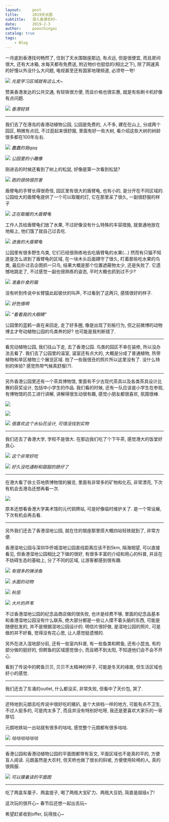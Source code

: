 ```yaml
---
layout:     post
title:      2019天水围
subtitle:   深入香港农村~
date:       2019-2-3
author:     poonchingai
catalog: true
tags:
    - Blog
---
```



一月底到香港找何畅然了, 住到了天水围银座那边, 有点远, 但是很便宜, 而且房间很大, 还有大冰箱, 水每天都有免费送, 附近物价也挺低的(相比之下), 除了网速真的好慢以外没什么大问题, 电视甚至还有国家地理频道, 必须夸一夸!

![](https://ws3.sinaimg.cn/large/006tNc79gy1fztd2ycc4oj31400u0kjl.jpg)
*光是学习区域就有这么大~*

赞美香港发达的公共交通, 有轻铁很方便, 而且价格也很实惠, 就是有些刷卡机好像有点问题.

![](https://ws1.sinaimg.cn/large/006tNc79gy1fztd59zuc4j318y0u0npn.jpg)
*香港轻铁*

---

我们去了在港岛的香港动植物公园, 公园是免费的, 人不多, 建在在山上, 分成两个园区, 稍微有点旧, 不过逛起来很舒服, 里面有好一些大树, 看介绍这些大树的树龄很多都在100年左右.

![](https://ws3.sinaimg.cn/large/006tNc79gy1fztdpac42fj318y0u0npo.jpg)
*蠢蠢的我qaq*

![](https://ws2.sinaimg.cn/large/006tNc79gy1fztdlsdpccj318y0u0qvh.jpg)
*公园里的小雕像*

刚进去的时候还看到了树上的松鼠, 好像是第一次看到松鼠?

![](https://ws1.sinaimg.cn/large/006tNc79gy1fztdkqa6mij318y0u0b2l.jpg)
*跑的很快很厉害*

盾臂龟的手臂长得很奇怪, 园区里有很大的盾臂龟, 也有小的, 是分开在不同区域的. 公园给大的盾臂龟提供了一个可以取暖的灯, 它在那里呆了很久, 一副很舒服的样子

![](https://ws1.sinaimg.cn/large/006tNc79gy1fztdbpy80nj318y0u07wu.jpg)
*正在取暖的大盾臂龟*

工作人员给盾臂龟们放了水果, 不过好像没有什么特殊的丰容措施, 就普通地放在地板上, 他们饿了就自己过去吃.

![](https://ws3.sinaimg.cn/large/006tNc79gy1fztdcud1t5j318y0u0npp.jpg)
*进食的大盾臂龟*

公园里有很多野生鸟类, 它们已经很熟练地去吃盾臂龟的水果(...) 然而有只猫不知道是怎么进到了盾臂龟的区域, 在一块木头后面蹲守了很久, 盯着那些吃水果的鸟类, 最后扑过去企图抓一只鸟, 结果大概是那个位置遮蔽物太少, 还是失败了. 它遗憾地跳走了, 不过感觉一副也很熟练的姿态, 平时大概也抓到过不少?

![](https://ws4.sinaimg.cn/large/006tNc79gy1fztdeahakbj318y0u0x71.jpg)
*准备扑食的猫*

没有听到传说中长臂猿此起彼伏的叫声, 不过看到了这两只, 感情很好的样子.

![](https://ws3.sinaimg.cn/large/006tNc79gy1fztdgy8f3kj318y0u0kjw.jpg)
*好色情啊*

![](https://ws2.sinaimg.cn/large/006tNc79gy1fztdhj9qf3j318y0u0b2k.jpg)
*“看看我的大眼睛”*

公园里的蓝鹤一直在来回走, 走了好多圈, 像是出现了刻板行为, 但之前微博的动物博主才夸动植物公园的鸟类养的好? 也可能是我判断错了.

---

看完动植物公园, 我们往山下走, 去了香港公园. 鸟类的园区不幸在装修, 所以没办法去看了. 我们去了公园里的温室, 温室还有点大的, 大概是分成了普通植物, 热带植物和旱区植物三个展览区域. 拍了一些我很丑的照片所以这里没有了. 没什么特别的体验? 感觉热带气候真舒服(?).

---

另外香港公园里还有一个茶具博物馆, 里面有不少古现代茶具以及各类茶具设计比赛的获奖设计, 包括中小学生的作品. 我们看的时候, 还有一队应该是小学生在参观, 有博物馆的员工进行讲解, 讲解得很生动很有趣, 感觉小朋友都很喜欢, 氛围很棒.

![](https://ws1.sinaimg.cn/large/006tNc79gy1fztdvuf82jj318y0u0qvf.jpg)

![](https://ws3.sinaimg.cn/large/006tNc79gy1fztdwne4cbj318y0u0npo.jpg)

![](https://ws1.sinaimg.cn/large/006tNc79gy1fztdybp69vj31400u0e81.jpg)
*很喜欢这个水仙花设计, 可惜没找到实物*

---

我们还去了香港大学, 学校不是很大. 在那边我们吃了个下午茶, 感觉港大的饭堂好良心.

![](https://ws1.sinaimg.cn/large/006tNc79gy1fztdz0x6uuj30u00u0b29.jpg)
*这个非常好吃*

![](https://ws3.sinaimg.cn/large/006tNc79gy1fztdyzcbgrj30u00u0npd.jpg)
*好久没吃通粉和甜甜的肠仔了*

---

在港大看了徐士芬地质博物馆的展览, 里面有非常多的矿物和化石, 非常漂亮, 下次有机会去港岛还想再看一次.

![](https://ws1.sinaimg.cn/large/006tNc79gy1fzte46lf4ej30u00u0npd.jpg)

原本还想看香港大学美术馆的元代铜牌站, 可是好像临时维护关了. 是一个常设展, 下次有机会再去看.

---

另外我们还去了香港湿地公园, 就在住的银座那里搭大概四站轻铁就到了, 非常方便.

香港湿地公园与深圳华侨城湿地公园直线距离应该不到5km, 隔海相望, 可以直接看见, 但香港湿地公园相比之下做的很好, 有很多丰富的介绍和用心的科普, 并且在不妨碍生态的基础上, 分了不同的区域, 让游客都感到很有趣.

![](https://ws4.sinaimg.cn/large/006tNc79gy1fzte98xsezj318y0u0u19.jpg)
*有很多的弹涂鱼*

![](https://ws1.sinaimg.cn/large/006tNc79gy1fzte8s4gufj318y0u04r0.jpg)
*水面的动物*

![](https://ws1.sinaimg.cn/large/006tNc79gy1fzted2n225j318y0u0b2n.jpg)
*秋茄*

![](https://ws1.sinaimg.cn/large/006tNc79gy1fztednzrg2j318y0u0he5.jpg)
*大片的芦苇*

不过香港湿地公园的纪念品商店做的很失败, 也许是经费不够, 里面的纪念品基本和香港湿地公园没有什么联系, 绝大部分都是一些让人摸不着头脑的东西, 可能是随便批发的, 并不是根据湿地公园设计的. 明信片很好做, 是湿地公园的照片, 可是做的并不好看, 觉得没有花心思, 让人感觉挺遗憾的.

另外在进入湿地部分前, 还有一些室内科普, 有一些鱼类和鳄鱼, 还有小昆虫, 有的部分做的挺好的, 但鳄鱼的区域感觉很小, 而且晒不到太阳, 不知道他们会不会不开心.

看到了传说中的鳄鱼贝贝, 贝贝不太精神的样子, 可能是冬天的缘故, 但生活区域也好小的感觉.

---

我们还去了东涌的outlet, 什么都没买, 非常失败, 但看中了天价包, 哭了.

---

还特地到元朗去吃传说中很好吃的猪扒, 是个大排档一样的地方, 可能有点不卫生, 不过人挺多的, 可是肉太多了, 而且并没有特别好吃呀, 我还是更喜欢大家乐的一哥厚切.

元朗地铁站一出站就有很多的咕咕, 感觉整个元朗都有很多咕咕.

![](https://ws1.sinaimg.cn/large/006tNc79gy1fztelhtvngj31400u0hdu.jpg)
*咕咕咕咕咕咕*

---

香港公园和香港动植物公园的平面图都带有盲文, 平面区域也不是真的平的, 方便盲人阅读. 元朗虽然是大农村, 但天桥也做了很长的斜坡, 方便使用轮椅的人, 真的很佩服.

![](https://ws3.sinaimg.cn/large/006tNc79gy1fztenj8wtkj30u0140e82.jpg)
*可以摸着读的平面图*

---

吃了两盒车厘子、两盒提子, 喝了两瓶大宝矿力、两瓶大豆奶, 简直是超级s了!

这次玩的很开心~ 春节后还想一起出去玩~

希望赶紧收到offer, 玩得放心~